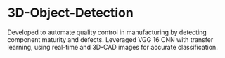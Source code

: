 # 3D-Object-Detection
Developed to automate quality control in manufacturing by detecting component maturity and defects.    Leveraged VGG 16 CNN with transfer learning, using real-time and 3D-CAD images for accurate classification.   
